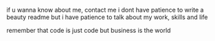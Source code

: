 if u wanna know about me, contact me
i dont have patience to write a beauty readme
but i have patience to talk about my work, skills and life

remember that code is just code but business is the world
